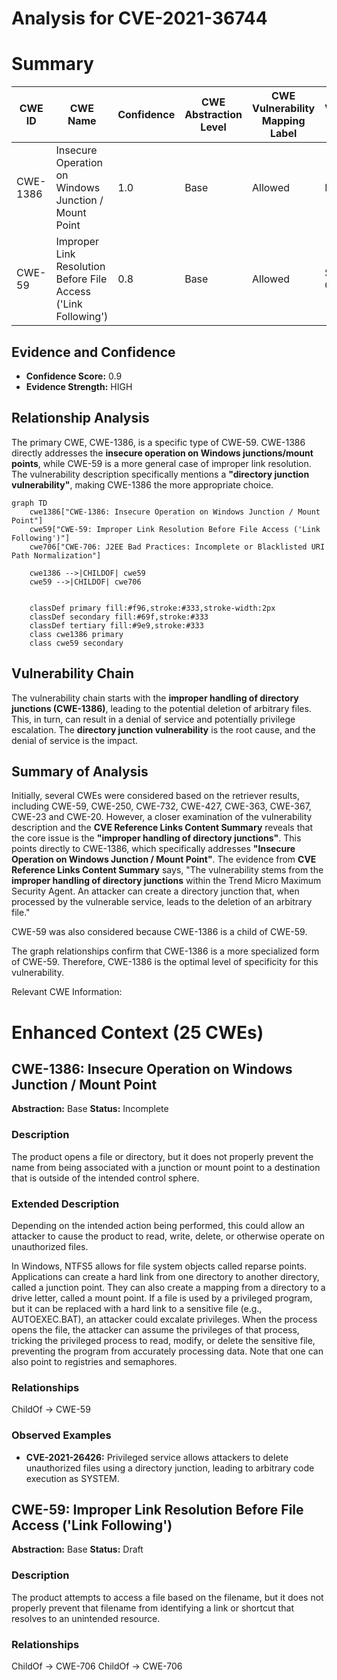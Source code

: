 # Analysis for CVE-2021-36744

# Summary
| CWE ID | CWE Name | Confidence | CWE Abstraction Level | CWE Vulnerability Mapping Label | CWE-Vulnerability Mapping Notes |
|---|---|---|---|---|---|
| CWE-1386 | Insecure Operation on Windows Junction / Mount Point | 1.0 | Base | Allowed | Primary CWE |
| CWE-59 | Improper Link Resolution Before File Access ('Link Following') | 0.8 | Base | Allowed | Secondary Candidate |

## Evidence and Confidence

*   **Confidence Score:** 0.9
*   **Evidence Strength:** HIGH

## Relationship Analysis
The primary CWE, CWE-1386, is a specific type of CWE-59. CWE-1386 directly addresses the **insecure operation on Windows junctions/mount points**, while CWE-59 is a more general case of improper link resolution. The vulnerability description specifically mentions a **"directory junction vulnerability"**, making CWE-1386 the more appropriate choice.
```mermaid
graph TD
    cwe1386["CWE-1386: Insecure Operation on Windows Junction / Mount Point"]
    cwe59["CWE-59: Improper Link Resolution Before File Access ('Link Following')"]
    cwe706["CWE-706: J2EE Bad Practices: Incomplete or Blacklisted URI Path Normalization"]
    
    cwe1386 -->|CHILDOF| cwe59
    cwe59 -->|CHILDOF| cwe706
    

    classDef primary fill:#f96,stroke:#333,stroke-width:2px
    classDef secondary fill:#69f,stroke:#333
    classDef tertiary fill:#9e9,stroke:#333
    class cwe1386 primary
    class cwe59 secondary
```

## Vulnerability Chain
The vulnerability chain starts with the **improper handling of directory junctions (CWE-1386)**, leading to the potential deletion of arbitrary files. This, in turn, can result in a denial of service and potentially privilege escalation. The **directory junction vulnerability** is the root cause, and the denial of service is the impact.

## Summary of Analysis
Initially, several CWEs were considered based on the retriever results, including CWE-59, CWE-250, CWE-732, CWE-427, CWE-363, CWE-367, CWE-23 and CWE-20. However, a closer examination of the vulnerability description and the **CVE Reference Links Content Summary** reveals that the core issue is the **"improper handling of directory junctions"**. This points directly to CWE-1386, which specifically addresses **"Insecure Operation on Windows Junction / Mount Point"**. The evidence from **CVE Reference Links Content Summary** says, "The vulnerability stems from the **improper handling of directory junctions** within the Trend Micro Maximum Security Agent. An attacker can create a directory junction that, when processed by the vulnerable service, leads to the deletion of an arbitrary file."

CWE-59 was also considered because CWE-1386 is a child of CWE-59.

The graph relationships confirm that CWE-1386 is a more specialized form of CWE-59. Therefore, CWE-1386 is the optimal level of specificity for this vulnerability.

Relevant CWE Information:

# Enhanced Context (25 CWEs)

## CWE-1386: Insecure Operation on Windows Junction / Mount Point
**Abstraction:** Base
**Status:** Incomplete

### Description
The product opens a file or directory, but it does not properly prevent the name from being associated with a junction or mount point to a destination that is outside of the intended control sphere.

### Extended Description


Depending on the intended action being performed, this could allow an attacker to cause the product to read, write, delete, or otherwise operate on unauthorized files.


In Windows, NTFS5 allows for file system objects called reparse points. Applications can create a hard link from one directory to another directory, called a junction point. They can also create a mapping from a directory to a drive letter, called a mount point. If a file is used by a privileged program, but it can be replaced with a hard link to a sensitive file (e.g., AUTOEXEC.BAT), an attacker could excalate privileges. When the process opens the file, the attacker can assume the privileges of that process, tricking the privileged process to read, modify, or delete the sensitive file, preventing the program from accurately processing data. Note that one can also point to registries and semaphores.
### Relationships
ChildOf -> CWE-59

### Observed Examples
- **CVE-2021-26426:** Privileged service allows attackers to delete unauthorized files using a directory junction, leading to arbitrary code execution as SYSTEM.

## CWE-59: Improper Link Resolution Before File Access ('Link Following')
**Abstraction:** Base
**Status:** Draft

### Description
The product attempts to access a file based on the filename, but it does not properly prevent that filename from identifying a link or shortcut that resolves to an unintended resource.
### Relationships
ChildOf -> CWE-706
ChildOf -> CWE-706